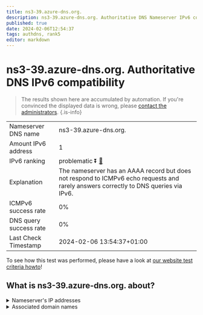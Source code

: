 ```yaml
---
title: ns3-39.azure-dns.org.
description: ns3-39.azure-dns.org. Authoritative DNS Nameserver IPv6 compatibility
published: true
date: 2024-02-06T12:54:37
tags: authdns, rank5
editor: markdown
---
```


# ns3-39.azure-dns.org. Authoritative DNS IPv6 compatibility

> The results shown here are accumulated by automation. If you're convinced the displayed data is wrong, please [contact the administrators](/howto/chat). 
{.is-info}




|   |   |
| - | - |
| Nameserver DNS name | ns3-39.azure-dns.org.
| Amount IPv6 address | 1
| IPv6 ranking | problematic :arrow_double_down: [🔗](/howto/ranking) |
| Explanation | The nameserver has an AAAA record but does not respond to ICMPv6 echo requests and rarely answers correctly to DNS queries via IPv6. |
| ICMPv6 success rate | 0%|
| DNS query success rate | 0% |
| Last Check Timestamp | 2024-02-06 13:54:37+01:00 |

To see how this test was performed, please have a look at [our website test criteria howto](/howto/testcriteria/authdns)!


## What is ns3-39.azure-dns.org. about?




<details>
<summary>Nameserver's IP addresses</summary>

2a01:111:4000:10::27

</details>



<details>
<summary>Associated domain names</summary>

www.microsoft.com

</details>

